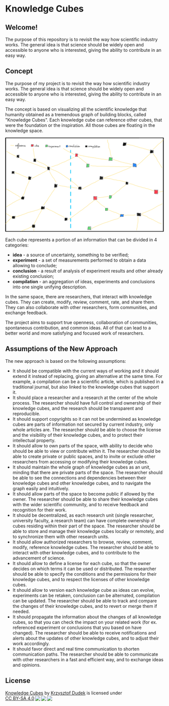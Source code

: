 # Knowledge Cubes

## Welcome!

The purpose of this repository is to revisit the way how scientific industry works. The general idea is that science should be widely open and accessible to anyone who is interested, giving the ability to contribute in an easy way.

## Concept

The purpose of my project is to revisit the way how scientific industry works. The general idea is that science should be widely open and accessible to anyone who is interested, giving the ability to contribute in an easy way.

The concept is based on visualizing all the scientific knowledge that humanity obtained as a tremendous graph of building blocks, called "Knowledge Cubes". Each knowledge cube can reference other cubes, that were the foundation or the inspiration. All those cubes are floating in the knowledge space.

![concept](./concept.jpeg)

Each cube represents a portion of an information that can be divided in 4 categories:

- **idea** - a source of uncertainty, something to be verified;
- **experiment** - a set of measurements performed to obtain a data allowing to conclude;
- **conclusion** - a result of analysis of experiment results and other already existing conclusion;
- **compilation** - an aggregation of ideas, experiments and conclusions into one single unifying description.

In the same space, there are researchers, that interact with knowledge cubes. They can create, modify, review, comment, rate, and share them. They can also collaborate with other researchers, form communities, and exchange feedback.

The project aims to support true openness, collaboration of communities, spontaneous contribution, and common ideas. All of that can lead to a better world and more satisfying and focused work of researchers.

## Assumptions of the New Approach

The new approach is based on the following assumptions:

- It should be compatible with the current ways of working and it should extend it instead of replacing, giving an alternative at the same time. For example, a compilation can be a scientific article, which is published in a traditional journal, but also linked to the knowledge cubes that support it.
- It should place a researcher and a research at the center of the whole process. The researcher should have full control and ownership of their knowledge cubes, and the research should be transparent and reproducible.
- It should support copyrights so it can not be undermined as knowledge cubes are parts of information not secured by current industry, only whole articles are. The researcher should be able to choose the license and the visibility of their knowledge cubes, and to protect their intellectual property.
- It should allow to own parts of the space, with ability to decide who should be able to view or contribute within it. The researcher should be able to create private or public spaces, and to invite or exclude other researchers from accessing or modifying their knowledge cubes.
- It should maintain the whole graph of knowledge cubes as an unit, minding that there are private parts of the space. The researcher should be able to see the connections and dependencies between their knowledge cubes and other knowledge cubes, and to navigate the graph easily and intuitively.
- It should allow parts of the space to become public if allowed by the owner. The researcher should be able to share their knowledge cubes with the wider scientific community, and to receive feedback and recognition for their work.
- It should be decentralized, as each research unit (single researcher, university faculty, a research team) can have complete ownership of cubes residing within their part of the space. The researcher should be able to store and manage their knowledge cubes locally or remotely, and to synchronize them with other research units.
- It should allow authorized researchers to browse, review, comment, modify, reference knowledge cubes. The researcher should be able to interact with other knowledge cubes, and to contribute to the advancement of science.
- It should allow to define a license for each cube, so that the owner decides on which terms it can be used or distributed. The researcher should be able to specify the conditions and the permissions for their knowledge cubes, and to respect the licenses of other knowledge cubes.
- It should allow to version each knowledge cube as ideas can evolve, experiments can be retaken, conclusion can be alternated, compilation can be updated. The researcher should be able to track and compare the changes of their knowledge cubes, and to revert or merge them if needed.
- It should propagate the information about the changes of all knowledge cubes, so that you can check the impact on your related work (for ex. referenced experiment or conclusions that you based on have changed). The researcher should be able to receive notifications and alerts about the updates of other knowledge cubes, and to adjust their work accordingly.
- It should favor direct and real time communication to shorten communication paths. The researcher should be able to communicate with other researchers in a fast and efficient way, and to exchange ideas and opinions.

## License

<p xmlns:cc="http://creativecommons.org/ns#" xmlns:dct="http://purl.org/dc/terms/"><a property="dct:title" rel="cc:attributionURL" href="https://github.com/krzysztofdudek/KnowledgeCubes">Knowledge Cubes</a> by <a rel="cc:attributionURL dct:creator" property="cc:attributionName" href="https://www.linkedin.com/in/krzysztofdudek/">Krzysztof Dudek</a> is licensed under <a href="http://creativecommons.org/licenses/by-sa/4.0/?ref=chooser-v1" target="_blank" rel="license noopener noreferrer" style="display:inline-block;">CC BY-SA 4.0<img style="height:22px!important;margin-left:3px;vertical-align:text-bottom;" src="https://mirrors.creativecommons.org/presskit/icons/cc.svg?ref=chooser-v1"><img style="height:22px!important;margin-left:3px;vertical-align:text-bottom;" src="https://mirrors.creativecommons.org/presskit/icons/by.svg?ref=chooser-v1"><img style="height:22px!important;margin-left:3px;vertical-align:text-bottom;" src="https://mirrors.creativecommons.org/presskit/icons/sa.svg?ref=chooser-v1"></a></p>
